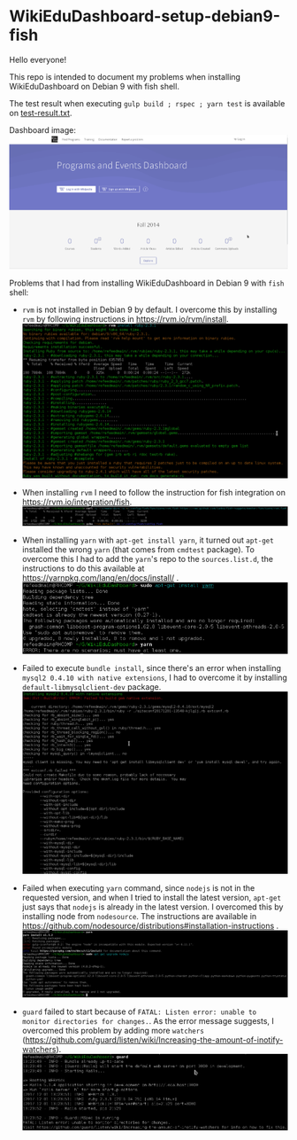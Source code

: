 # WikiEduDashboard-setup-debian9-fish

Hello everyone!

This repo is intended to document my problems when installing
WikiEduDashboard
on Debian 9 with fish shell.

The test result when executing `gulp build ; rspec ; yarn test` is available on [test-result.txt](test-result.txt).

Dashboard image:
![event dashboard](event_dashboard.png)

Problems that I had from installing WikiEduDashboard in Debian 9 with `fish` shell:

- `rvm` is not installed in Debian 9 by default. I overcome this by installing `rvm` by following instructions in https://rvm.io/rvm/install.
![rvm compiling](./compiling_ruby_by_rvm.png)

- When installing `rvm` I need to follow the instruction for fish integration on https://rvm.io/integration/fish.
![fish setup](setup_rvm_fish.png)

- When installing `yarn` with `apt-get install yarn`, it turned out `apt-get` installed the wrong `yarn` (that comes from `cmdtest` package).
To overcome this I had to add the `yarn`'s repo to the `sources.list.d`, the instructions to do this available at https://yarnpkg.com/lang/en/docs/install/ .
![false yarn](false_yarn.png)


- Failed to execute `bundle install`, since there's an error when installing `mysql2 0.4.10 with native extensions`, I had to overcome
it by installing `default-libmysqlclient-dev` package.
![mysql missing](./mysql_is_missing.png)


- Failed when executing `yarn` command, since `nodejs` is not in the requested version, and when I tried to install the latest
version, `apt-get` just says that `nodejs` is already in the latest version. I overcomed this by installing node from `nodesource`.
The instructions are available in https://github.com/nodesource/distributions#installation-instructions .
![nodejs debian9 problem](./nodejs_debian9_problem.png)


- `guard` failed to start because of `FATAL: Listen error: unable to monitor directories for changes.`. As the error message suggests, 
I overcomed this problem by adding more `watchers` (https://github.com/guard/listen/wiki/Increasing-the-amount-of-inotify-watchers).
![guard inotify](./guard_inotify.png)
